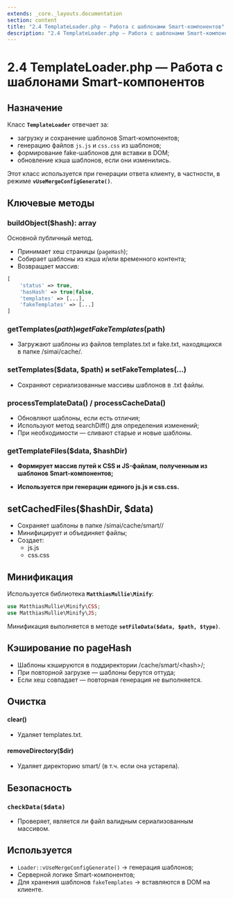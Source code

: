 ```yaml
---
extends: _core._layouts.documentation
section: content
title: "2.4 TemplateLoader.php — Работа с шаблонами Smart-компонентов"
description: "2.4 TemplateLoader.php — Работа с шаблонами Smart-компонентов"
---
```


# 2.4 TemplateLoader.php — Работа с шаблонами Smart-компонентов

## Назначение

Класс **`TemplateLoader`** отвечает за:

* загрузку и сохранение шаблонов Smart-компонентов;
* генерацию файлов `js.js` и `css.css` из шаблонов;
* формирование fake-шаблонов для вставки в DOM;
* обновление кэша шаблонов, если они изменились.

Этот класс используется при генерации ответа клиенту, в частности, в режиме **`vUseMergeConfigGenerate()`**.

## Ключевые методы

### **buildObject($hash): array**

Основной публичный метод.

* Принимает хеш страницы (`pageHash`);
* Собирает шаблоны из кэша и/или временного контента;
* Возвращает массив:

```php
[
    'status' => true,
    'hasHash' => true|false,
    'templates' => [...],
    'fakeTemplates' => [...] 
]
```

### **getTemplates($path) и getFakeTemplates($path)**

* Загружают шаблоны из файлов templates.txt и fake.txt, находящихся в папке /simai/cache/.

### **setTemplates($data, $path) и setFakeTemplates(...)**

* Сохраняют сериализованные массивы шаблонов в .txt файлы.

### **processTemplateData() / processCacheData()**

* Обновляют шаблоны, если есть отличия;
* Используют метод searchDiff() для определения изменений;
* При необходимости — сливают старые и новые шаблоны.

### **getTemplateFiles($data, $hashDir)**

* **Формирует массив путей к CSS и JS-файлам, полученным из шаблонов Smart-компонентов;**

* **Используется при генерации единого js.js и css.css.**

## **setCachedFiles($hashDir, $data)**

* Сохраняет шаблоны в папке /simai/cache/smart/<hash>/
* Минифицирует и объединяет файлы;
* Создает:
    * js.js
    * css.css

## Минификация

Используется библиотека **`MatthiasMullie\Minify`**:

```php
use MatthiasMullie\Minify\CSS;
use MatthiasMullie\Minify\JS;
```

Минификация выполняется в методе **`setFileData($data, $path, $type)`**.

## Кэширование по pageHash

* Шаблоны кэшируются в поддиректории /cache/smart/\<hash\>/;
* При повторной загрузке — шаблоны берутся оттуда;
* Если хеш совпадает — повторная генерация не выполняется.

## Очистка

#### **clear()**

* Удаляет templates.txt.

#### **removeDirectory($dir)**

* Удаляет директорию smart/<hash> (в т.ч. если она устарела).
 

## **Безопасность**

### **`checkData($data)`**

* Проверяет, является ли файл валидным сериализованным массивом.

## **Используется**

* `Loader::vUseMergeConfigGenerate()` → генерация шаблонов;
* Серверной логике Smart-компонентов;
* Для хранения шаблонов `fakeTemplates` → вставляются в DOM на клиенте.
